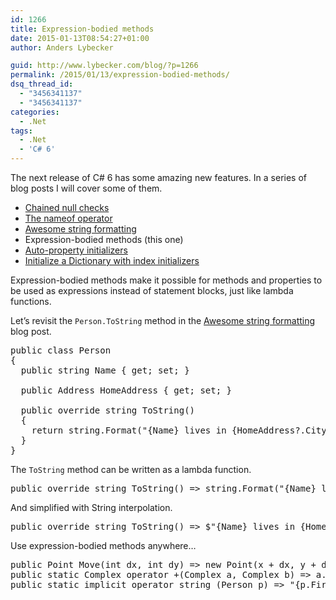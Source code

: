 ```yaml
---
id: 1266
title: Expression-bodied methods
date: 2015-01-13T08:54:27+01:00
author: Anders Lybecker

guid: http://www.lybecker.com/blog/?p=1266
permalink: /2015/01/13/expression-bodied-methods/
dsq_thread_id:
  - "3456341137"
  - "3456341137"
categories:
  - .Net
tags:
  - .Net
  - 'C# 6'
---
```

The next release of C# 6 has some amazing new features. In a series of blog posts I will cover some of them.

  * [Chained null checks](/blog/2015/01/06/chained-null-checks/ "Chained null checks blog post by Anders Lybecker")
  * [The nameof operator](/blog/2015/01/08/the-nameof-operator/ "The nameof operator blog post by Anders Lybecker")
  * [Awesome string formatting](/blog/2015/01/09/awesome-string-formatting/ "Awesome string formatting blog post by Anders Lybecker")
  * Expression-bodied methods (this one)
  * [Auto-property initializers](/blog/2015/01/15/auto-property-initializers/ "Auto-property initializers blog post by Anders Lybecker")
  * [Initialize a Dictionary with index initializers](/blog/2015/01/19/initialize-a-dictionary-with-index-initializers/ "Initialize a Dictionary with index initializers blog post by Anders Lybecker")

Expression-bodied methods make it possible for methods and properties to be used as expressions instead of statement blocks, just like lambda functions.

Let’s revisit the `Person.ToString` method in the [Awesome string formatting](/blog/2015/01/09/awesome-string-formatting/ "Awesome string formatting blog post by Anders Lybecker") blog post.

<pre class="brush: csharp; title: ; notranslate" title="">public class Person
{
  public string Name { get; set; }

  public Address HomeAddress { get; set; }

  public override string ToString()
  {
    return string.Format("{Name} lives in {HomeAddress?.City ?? "City unknown"}.");
  }
}
</pre>

The `ToString` method can be written as a lambda function.

<pre class="brush: csharp; title: Expression-bodied method with String interpolation; notranslate" title="Expression-bodied method with String interpolation">public override string ToString() =&gt; string.Format("{Name} lives in {HomeAddress?.City ?? "City unknown"}.");
</pre>

And simplified with String interpolation.

<pre class="brush: csharp; title: Expression-bodied method with String interpolation and inferred string.Format; notranslate" title="Expression-bodied method with String interpolation and inferred string.Format">public override string ToString() =&gt; $"{Name} lives in {HomeAddress?.City ?? "City unknown"}.
</pre>

Use expression-bodied methods anywhere…

<pre class="brush: csharp; title: ; notranslate" title="">public Point Move(int dx, int dy) =&gt; new Point(x + dx, y + dy);
public static Complex operator +(Complex a, Complex b) =&gt; a.Add(b);
public static implicit operator string (Person p) =&gt; "{p.First} {p.Last}";
</pre>